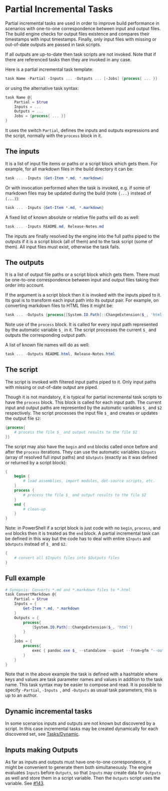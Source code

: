 # Partial Incremental Tasks

Partial incremental tasks are used in order to improve build performance in
scenarios with one-to-one correspondence between input and output files. The
build engine checks for output files existence and compares their timestamps
with input timestamps. Finally, only input files with missing or out-of-date
outputs are passed in task scripts.

If all outputs are up-to-date then task scripts are not invoked. Note that if
there are referenced tasks then they are invoked in any case.

Here is a partial incremental task template:

```powershell
task Name -Partial -Inputs ... -Outputs ... [-Jobs] {process{ ... }}
```

or using the alternative task syntax:

```powershell
task Name @{
    Partial = $true
    Inputs = ...
    Outputs = ...
    Jobs = {process{ ... }}
}
```

It uses the switch `Partial`, defines the inputs and outputs expressions and
the script, normally with the `process` block in it.

## The inputs

It is a list of input file items or paths or a script block which gets them.
For example, for all markdown files in the build directory it can be:

```powershell
task ... -Inputs (Get-Item *.md, *.markdown)
```

Or with invocation performed when the task is invoked, e.g. if some of markdown
files may be updated during the build (note `{...}` instead of `(...)`):

```powershell
task ... -Inputs {Get-Item *.md, *.markdown}
```

A fixed list of known absolute or relative file paths will do as well:

```powershell
task ... -Inputs README.md, Release-Notes.md
```

The inputs are finally resolved by the engine into the full paths piped to the
outputs if it is a script block (all of them) and to the task script (some of
them). All input files must exist, otherwise the task fails.

## The outputs

It is a list of output file paths or a script block which gets them. There must
be one-to-one correspondence between input and output files taking their order
into account.

If the argument is a script block then it is invoked with the inputs piped to
it. Its goal is to transform each input path into its output pair. For example,
on converting markdown files to HTML files it might be:

```powershell
task ... -Outputs {process{[System.IO.Path]::ChangeExtension($_, 'html')}}
```

Note use of the `process` block. It is called for every input path represented
by the automatic variable `$_` in it. The script processes the current `$_` and
outputs the corresponding output path.

A list of known file names will do as well:

```powershell
task ... -Outputs README.html, Release-Notes.html
```

## The script

The script is invoked with filtered input paths piped to it. Only input paths
with missing or out-of-date output are piped.

Though it is not mandatory, it is typical for partial incremental task scripts
to have the `process` block. This block is called for each input path. The
current input and output paths are represented by the automatic variables `$_`
and `$2` respectively. The script processes the input file `$_` and creates or
updates the output file `$2`:

```powershell
{process{
    # process the file $_ and output results to the file $2
}}
```

The script may also have the `begin` and `end` blocks called once before and
after the `process` iterations. They can use the automatic variables `$Inputs`
(array of resolved full input paths) and `$Outputs` (exactly as it was defined
or returned by a script block):

```powershell
{
    begin {
        # load assemblies, import modules, dot-source scripts, etc.
    }
    process {
        # process the file $_ and output results to the file $2
    }
    end {
        # clean-up
    }
}
```

Note: in PowerShell if a script block is just code with no `begin`, `process`,
and `end` blocks then it is treated as the `end` block. A partial incremental
task can be defined in this way but the code has to deal with entire `$Inputs`
and `$Outputs` instead of `$_` and `$2`.

```powershell
{
    # convert all $Inputs files into $Outputs files
}
```

## Full example

```powershell
# Synopsis: Converts *.md and *.markdown files to *.html
task ConvertMarkdown @{
    Partial = $true
    Inputs = {
        Get-Item *.md, *.markdown
    }
    Outputs = {
        process{
            [System.IO.Path]::ChangeExtension($_, 'html')
        }
    }
    Jobs = {
        process{
            exec { pandoc.exe $_ --standalone --quiet --from=gfm "--output=$2" }
        }
    }
}
```

Note that in the above example the task is defined with a hashtable where keys
and values are task parameter names and values in addition to the task name.
This task syntax may be easier to compose and read. It is possible to specify
`-Partial`, `-Inputs `, and `-Outputs` as usual task parameters, this is up to
an author.

## Dynamic incremental tasks

In some scenarios inputs and outputs are not known but discovered by a script.
In this case incremental tasks may be created dynamically for each discovered
set, see [Tasks/Dynamic](https://github.com/nightroman/Invoke-Build/tree/main/Tasks/Dynamic).

## Inputs making Outputs

As far as inputs and outputs must have one-to-one correspondence, it might be
convenient to generate them both simultaneously. The engine evaluates `Inputs`
before `Outputs`, so that `Inputs` may create data for `Outputs` as well and
store them in a script variable. Then the `Outputs` script uses the variable.
See [#143](https://github.com/nightroman/Invoke-Build/issues/143#issuecomment-468882699).
